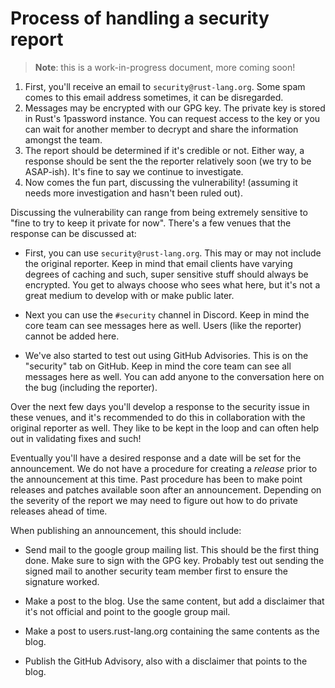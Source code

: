 # Process of handling a security report

> **Note**: this is a work-in-progress document, more coming soon!

1. First, you'll receive an email to `security@rust-lang.org`. Some spam comes
   to this email address sometimes, it can be disregarded.
2. Messages may be encrypted with our GPG key. The private key is stored in
   Rust's 1password instance. You can request access to the key or you can wait
   for another member to decrypt and share the information amongst the team.
3. The report should be determined if it's credible or not. Either way, a
   response should be sent the the reporter relatively soon (we try to be
   ASAP-ish). It's fine to say we continue to investigate.
4. Now comes the fun part, discussing the vulnerability! (assuming it needs more
   investigation and hasn't been ruled out).

Discussing the vulnerability can range from being extremely sensitive to "fine
to try to keep it private for now". There's a few venues that the response can
be discussed at:

* First, you can use `security@rust-lang.org`. This may or may not include the
  original reporter. Keep in mind that email clients have varying degrees of
  caching and such, super sensitive stuff should always be encrypted. You get to
  always choose who sees what here, but it's not a great medium to develop with
  or make public later.

* Next you can use the `#security` channel in Discord. Keep in mind the core
  team can see messages here as well. Users (like the reporter) cannot be added
  here.

* We've also started to test out using GitHub Advisories. This is on the
  "security" tab on GitHub. Keep in mind the core team can see all messages here
  as well. You can add anyone to the conversation here on the bug (including the
  reporter).

Over the next few days you'll develop a response to the security issue in these
venues, and it's recommended to do this in collaboration with the original
reporter as well. They like to be kept in the loop and can often help out in
validating fixes and such!

Eventually you'll have a desired response and a date will be set for the
announcement. We do not have a procedure for creating a *release* prior to the
announcement at this time. Past procedure has been to make point releases and
patches available soon after an announcement. Depending on the severity of the
report we may need to figure out how to do private releases ahead of time.

When publishing an announcement, this should include:

* Send mail to the google group mailing list. This should be the first thing
  done. Make sure to sign with the GPG key. Probably test out sending the signed
  mail to another security team member first to ensure the signature worked.

* Make a post to the blog. Use the same content, but add a disclaimer that it's
  not official and point to the google group mail.

* Make a post to users.rust-lang.org containing the same contents as the blog.

* Publish the GitHub Advisory, also with a disclaimer that points to the blog.
